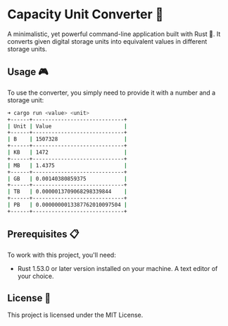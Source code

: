 # Capacity Unit Converter 🔄

A minimalistic, yet powerful command-line application built with Rust 🦀. It converts given digital storage units into equivalent values in different storage units.

## Usage 🎮

To use the converter, you simply need to provide it with a number and a storage unit:

```bash
➜ cargo run <value> <unit>
+------+-----------------------------+
| Unit | Value                       |
+------+-----------------------------+
| B    | 1507328                     |
+------+-----------------------------+
| KB   | 1472                        |
+------+-----------------------------+
| MB   | 1.4375                      |
+------+-----------------------------+
| GB   | 0.00140380859375            |
+------+-----------------------------+
| TB   | 0.0000013709068298339844    |
+------+-----------------------------+
| PB   | 0.0000000013387762010097504 |
+------+-----------------------------+

```

## Prerequisites 📋

To work with this project, you'll need:

- Rust 1.53.0 or later version installed on your machine.
A text editor of your choice.

## License 📝

This project is licensed under the MIT License.
